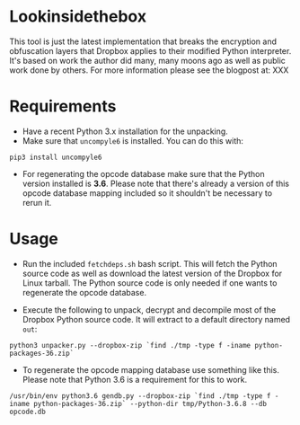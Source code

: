 Lookinsidethebox
================

This tool is just the latest implementation that breaks the encryption and obfuscation layers that Dropbox applies to their modified Python interpreter. It's based on work the author did many, many moons ago as well as public work done by others. For more information please see the blogpost at: XXX


# Requirements

- Have a recent Python 3.x installation for the unpacking.
- Make sure that `uncompyle6` is installed. You can do this with:
```
pip3 install uncompyle6
```
- For regenerating the opcode database make sure that the Python version installed is **3.6**. Please note that there's already a version of this opcode database mapping included so it shouldn't be necessary to rerun it.



# Usage

- Run the included `fetchdeps.sh` bash script. This will fetch the Python source code as well as download the latest version of the Dropbox for Linux tarball. The Python source code is only needed if one wants to regenerate the opcode database.

- Execute the following to unpack, decrypt and decompile most of the Dropbox Python source code. It will extract to a default directory named `out`:
```
python3 unpacker.py --dropbox-zip `find ./tmp -type f -iname python-packages-36.zip`
```

- To regenerate the opcode mapping database use something like this. Please note that Python 3.6 is a requirement for this to work.

```
/usr/bin/env python3.6 gendb.py --dropbox-zip `find ./tmp -type f -iname python-packages-36.zip` --python-dir tmp/Python-3.6.8 --db opcode.db
```

